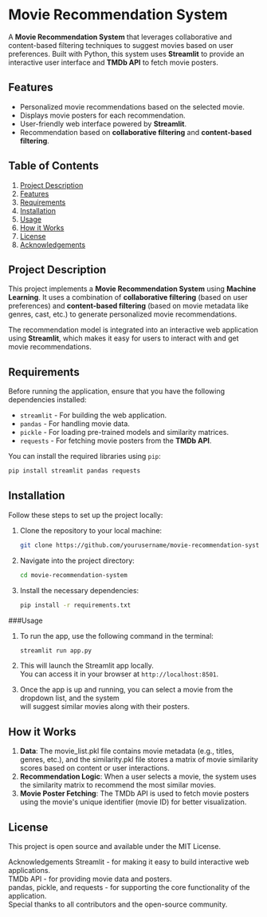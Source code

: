 # Movie Recommendation System

A **Movie Recommendation System** that leverages collaborative and content-based filtering techniques to suggest movies based on user preferences. Built with Python, this system uses **Streamlit** to provide an interactive user interface and **TMDb API** to fetch movie posters.

## Features

- Personalized movie recommendations based on the selected movie.
- Displays movie posters for each recommendation.
- User-friendly web interface powered by **Streamlit**.
- Recommendation based on **collaborative filtering** and **content-based filtering**.

## Table of Contents

1. [Project Description](#project-description)
2. [Features](#features)
3. [Requirements](#requirements)
4. [Installation](#installation)
5. [Usage](#usage)
6. [How it Works](#how-it-works)
7. [License](#license)
8. [Acknowledgements](#acknowledgements)

## Project Description

This project implements a **Movie Recommendation System** using **Machine Learning**. It uses a combination of **collaborative filtering** (based on user preferences) and **content-based filtering** (based on movie metadata like genres, cast, etc.) to generate personalized movie recommendations.

The recommendation model is integrated into an interactive web application using **Streamlit**, which makes it easy for users to interact with and get movie recommendations.

## Requirements

Before running the application, ensure that you have the following dependencies installed:

- `streamlit` - For building the web application.
- `pandas` - For handling movie data.
- `pickle` - For loading pre-trained models and similarity matrices.
- `requests` - For fetching movie posters from the **TMDb API**.

You can install the required libraries using `pip`:

```bash
pip install streamlit pandas requests
```

## Installation

Follow these steps to set up the project locally:

1. Clone the repository to your local machine:

   ```bash
   git clone https://github.com/yourusername/movie-recommendation-system.git
   ```
2. Navigate into the project directory:

   ```bash
   cd movie-recommendation-system
   ```
3. Install the necessary dependencies:

   ```bash
   pip install -r requirements.txt
   ```

###Usage
1. To run the app, use the following command in the terminal:

   ```bash
   streamlit run app.py
   ```
2. This will launch the Streamlit app locally.\
   You can access it in your browser at `http://localhost:8501`.

3. Once the app is up and running, you can select a movie from the dropdown list, and the system\
   will suggest similar movies along with their posters.


  ## How it Works
1. **Data**: The movie_list.pkl file contains movie metadata (e.g., titles, genres, etc.), and the similarity.pkl file stores a matrix of movie similarity scores based on 
   content or user interactions.
2. **Recommendation Logic**: When a user selects a movie, the system uses the similarity matrix to recommend the most similar movies.
3. **Movie Poster Fetching**: The TMDb API is used to fetch movie posters using the movie's unique identifier (movie ID) for better visualization.


  ## License
  This project is open source and available under the MIT License.

Acknowledgements
Streamlit - for making it easy to build interactive web applications.\
TMDb API - for providing movie data and posters.\
pandas, pickle, and requests - for supporting the core functionality of the application.\
Special thanks to all contributors and the open-source community.
